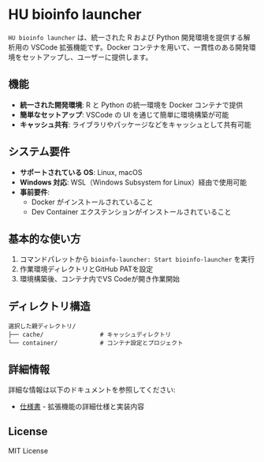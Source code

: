 # HU bioinfo launcher

`HU bioinfo launcher` は、統一された R および Python 開発環境を提供する解析用の VSCode 拡張機能です。Docker コンテナを用いて、一貫性のある開発環境をセットアップし、ユーザーに提供します。

## 機能

- **統一された開発環境**: R と Python の統一環境を Docker コンテナで提供
- **簡単なセットアップ**: VSCode の UI を通じて簡単に環境構築が可能
- **キャッシュ共有**: ライブラリやパッケージなどをキャッシュとして共有可能

## システム要件

- **サポートされている OS**: Linux, macOS
- **Windows 対応**: WSL（Windows Subsystem for Linux）経由で使用可能
- **事前要件**:
  - Docker がインストールされていること
  - Dev Container エクステンションがインストールされていること

## 基本的な使い方

1. コマンドパレットから `bioinfo-launcher: Start bioinfo-launcher` を実行
2. 作業環境ディレクトリとGitHub PATを設定
3. 環境構築後、コンテナ内でVS Codeが開き作業開始

## ディレクトリ構造

```
選択した親ディレクトリ/
├── cache/                # キャッシュディレクトリ
└── container/            # コンテナ設定とプロジェクト
```

## 詳細情報

詳細な情報は以下のドキュメントを参照してください:

- [仕様書](docs/specification.md) - 拡張機能の詳細仕様と実装内容

## License

MIT License
